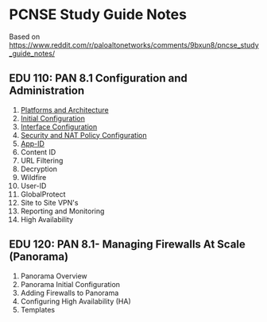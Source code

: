 # PCNSE Study Guide Notes

Based on https://www.reddit.com/r/paloaltonetworks/comments/9bxun8/pncse_study_guide_notes/

## EDU 110: PAN 8.1 Configuration and Administration
1.  [Platforms and Architecture](Platforms-and-Architecture.md)
2.  [Initial Configuration](Initial-Configuration.md)
3.  [Interface Configuration](Interface-Configuration.md)
4.  [Security and NAT Policy Configuration](Security-and-NAT-Policy-Configuration.md)
5.  [App-ID](App-ID.md)
6.  Content ID
7.  URL Filtering
8.  Decryption
9.  Wildfire
10. User-ID
11. GlobalProtect
12. Site to Site VPN's
13. Reporting and Monitoring
14. High Availability

## EDU 120: PAN 8.1- Managing Firewalls At Scale (Panorama)
1.  Panorama Overview
2.  Panorama Initial Configuration
3.  Adding Firewalls to Panorama
4.  Configuring High Availability (HA)
5.  Templates
